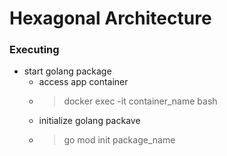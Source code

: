 # Hexagonal Architecture

### Executing
- start golang package
  - access app container
  - > docker exec -it container_name bash
  - initialize golang packave
  - > go mod init package_name